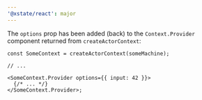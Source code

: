 ```yaml
---
'@xstate/react': major
---
```


The `options` prop has been added (back) to the `Context.Provider` component returned from `createActorContext`:

```tsx
const SomeContext = createActorContext(someMachine);

// ...

<SomeContext.Provider options={{ input: 42 }}>
  {/* ... */}
</SomeContext.Provider>;
```
